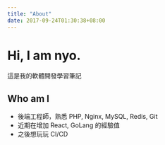 ```yaml
---
title: "About"
date: 2017-09-24T01:30:38+08:00
---
```


# Hi, I am nyo.

這是我的軟體開發學習筆記

## Who am I

- 後端工程師，熟悉 PHP, Nginx, MySQL, Redis, Git
- 近期在增加 React, GoLang 的經驗值
- 之後想玩玩 CI/CD
